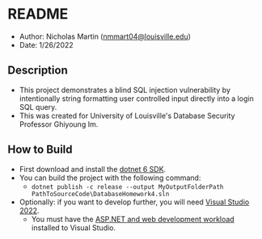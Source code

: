 # README

* Author: Nicholas Martin (nmmart04@louisville.edu)
* Date: 1/26/2022

## Description

* This project demonstrates a blind SQL injection vulnerability by intentionally string formatting user controlled input directly into a login SQL query.
* This was created for University of Louisville's Database Security Professor Ghiyoung Im.

## How to Build

* First download and install the [dotnet 6 SDK](https://dotnet.microsoft.com/en-us/download/dotnet/6.0).
* You can build the project with the following command:
  * `dotnet publish -c release --output MyOutputFolderPath PathToSourceCode\DatabaseHomework4.sln`
* Optionally: if you want to develop further, you will need [Visual Studio 2022](https://visualstudio.microsoft.com/vs/).
  * You must have the [ASP.NET and web development workload](https://visualstudio.microsoft.com/vs/) installed to Visual Studio.
